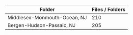 | Folder                       |   Files / Folders |
|------------------------------|-------------------|
| Middlesex-Monmouth-Ocean, NJ |               210 |
| Bergen-Hudson-Passaic, NJ    |               205 |